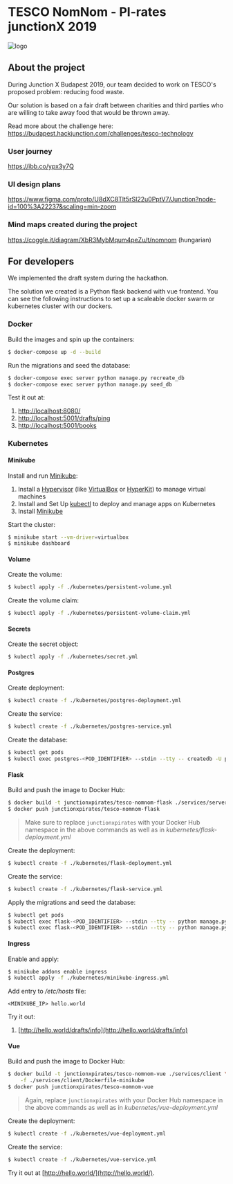 # TESCO NomNom - PI-rates junctionX 2019
![logo](https://i.ibb.co/nf4DxdT/tesconomnom-logo.png "TESCO NomNom")

## About the project
During Junction X Budapest 2019, our team decided to work on TESCO's proposed problem: reducing food waste.

Our solution is based on a fair draft between charities and third parties who are willing to take away food that would be thrown away.

Read more about the challenge here:
https://budapest.hackjunction.com/challenges/tesco-technology

### User journey
https://ibb.co/ypx3y7Q

### UI design plans
https://www.figma.com/proto/U8dXC8Tlt5rSI22u0PptV7/Junction?node-id=100%3A22237&scaling=min-zoom

### Mind maps created during the project
https://coggle.it/diagram/XbR3MybMqum4peZu/t/nomnom (hungarian)

## For developers
We implemented the draft system during the hackathon.

The solution we created is a Python flask backend with vue frontend. You can see the following instructions to set up a scaleable docker swarm or kubernetes cluster with our dockers.
### Docker

Build the images and spin up the containers:

```sh
$ docker-compose up -d --build
```

Run the migrations and seed the database:

```sh
$ docker-compose exec server python manage.py recreate_db
$ docker-compose exec server python manage.py seed_db
```

Test it out at:

1. [http://localhost:8080/](http://localhost:8080/)
1. [http://localhost:5001/drafts/ping](http://localhost:5001/books/ping)
1. [http://localhost:5001/books](http://localhost:5001/books)

### Kubernetes

#### Minikube

Install and run [Minikube](https://kubernetes.io/docs/setup/minikube/):

1. Install a  [Hypervisor](https://kubernetes.io/docs/tasks/tools/install-minikube/#install-a-hypervisor) (like [VirtualBox](https://www.virtualbox.org/wiki/Downloads) or [HyperKit](https://github.com/moby/hyperkit)) to manage virtual machines
1. Install and Set Up [kubectl](https://kubernetes.io/docs/tasks/tools/install-kubectl/) to deploy and manage apps on Kubernetes
1. Install [Minikube](https://github.com/kubernetes/minikube/releases)

Start the cluster:

```sh
$ minikube start --vm-driver=virtualbox
$ minikube dashboard
```

#### Volume

Create the volume:

```sh
$ kubectl apply -f ./kubernetes/persistent-volume.yml
```

Create the volume claim:

```sh
$ kubectl apply -f ./kubernetes/persistent-volume-claim.yml
```

#### Secrets

Create the secret object:

```sh
$ kubectl apply -f ./kubernetes/secret.yml
```

#### Postgres

Create deployment:

```sh
$ kubectl create -f ./kubernetes/postgres-deployment.yml
```

Create the service:

```sh
$ kubectl create -f ./kubernetes/postgres-service.yml
```

Create the database:

```sh
$ kubectl get pods
$ kubectl exec postgres-<POD_IDENTIFIER> --stdin --tty -- createdb -U postgres drafts
```

#### Flask

Build and push the image to Docker Hub:

```sh
$ docker build -t junctionxpirates/tesco-nomnom-flask ./services/server
$ docker push junctionxpirates/tesco-nomnom-flask
```

> Make sure to replace `junctionxpirates` with your Docker Hub namespace in the above commands as well as in *kubernetes/flask-deployment.yml*

Create the deployment:

```sh
$ kubectl create -f ./kubernetes/flask-deployment.yml
```

Create the service:

```sh
$ kubectl create -f ./kubernetes/flask-service.yml
```

Apply the migrations and seed the database:

```sh
$ kubectl get pods
$ kubectl exec flask-<POD_IDENTIFIER> --stdin --tty -- python manage.py recreate_db
$ kubectl exec flask-<POD_IDENTIFIER> --stdin --tty -- python manage.py seed_db
```

#### Ingress

Enable and apply:

```sh
$ minikube addons enable ingress
$ kubectl apply -f ./kubernetes/minikube-ingress.yml
```

Add entry to */etc/hosts* file:

```
<MINIKUBE_IP> hello.world
```

Try it out:

1. [http://hello.world/drafts/info](http://hello.world/drafts/info)


#### Vue

Build and push the image to Docker Hub:

```sh
$ docker build -t junctionxpirates/tesco-nomnom-vue ./services/client \
    -f ./services/client/Dockerfile-minikube
$ docker push junctionxpirates/tesco-nomnom-vue
```

> Again, replace `junctionxpirates` with your Docker Hub namespace in the above commands as well as in *kubernetes/vue-deployment.yml*

Create the deployment:

```sh
$ kubectl create -f ./kubernetes/vue-deployment.yml
```

Create the service:

```sh
$ kubectl create -f ./kubernetes/vue-service.yml
```

Try it out at [http://hello.world/](http://hello.world/).
